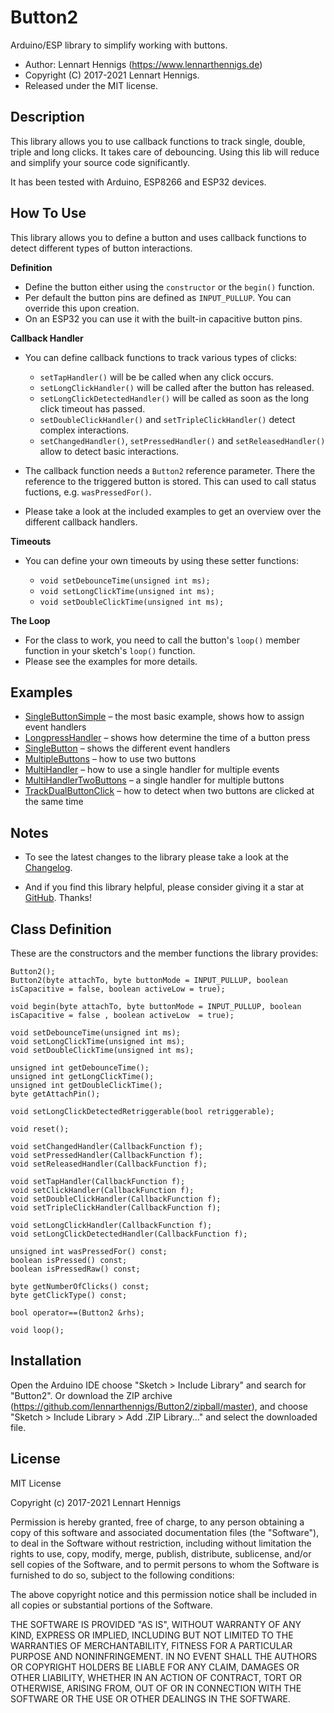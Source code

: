 Button2
======

Arduino/ESP library to simplify working with buttons.

* Author: Lennart Hennigs (https://www.lennarthennigs.de)
* Copyright (C) 2017-2021 Lennart Hennigs.
* Released under the MIT license.

Description
-----------
This library allows you to use callback functions to track single, double, triple and long clicks. It takes care of debouncing. Using this lib will reduce and simplify your source code significantly. 

It has been tested with Arduino, ESP8266 and ESP32 devices.

How To Use
----------

This library allows you to define a button and uses callback functions to detect different types of button interactions.

__Definition__
- Define the button either using the ```constructor``` or the ```begin()``` function.
- Per default the button pins are defined as ```INPUT_PULLUP```. You can override this upon creation.
- On an ESP32 you can use it with the built-in capacitive button pins.


__Callback Handler__
- You can define callback functions to track various types of clicks:
  - ```setTapHandler()``` will be be called when any click occurs.
  - ```setLongClickHandler()``` will be called after the button has released.
  - ```setLongClickDetectedHandler()``` will be called as soon as the long click timeout has passed.
  - ```setDoubleClickHandler()``` and ```setTripleClickHandler()``` detect complex interactions.
  - ```setChangedHandler()```, ```setPressedHandler()``` and ```setReleasedHandler()``` allow to detect basic interactions.

- The callback function needs a ```Button2``` reference parameter. There the reference to the triggered button is stored. This can used to call status fuctions, e.g. ```wasPressedFor()```.

- Please take a look at the included examples to get an overview over the different callback handlers. 

__Timeouts__
- You can define your own timeouts by using these setter functions:

  - ```void setDebounceTime(unsigned int ms);```
  - ```void setLongClickTime(unsigned int ms);```
  - ```void setDoubleClickTime(unsigned int ms);```
    

__The Loop__    
- For the class to work, you need to call the button's `loop()` member function in your sketch's `loop()` function. 
- Please see the examples for more details.

Examples
-----
- [SingleButtonSimple](https://github.com/LennartHennigs/Button2/blob/master/examples/SingleButtonSimple/SingleButtonSimple.ino) – the most basic example, shows how to assign event handlers
- [LongpressHandler](https://github.com/LennartHennigs/Button2/blob/master/examples/LongpressHandler/LongpressHandler.ino) – shows how determine the time of a button press
- [SingleButton](https://github.com/LennartHennigs/Button2/blob/master/examples/SingleButton/SingleButton.ino) – shows the different event handlers
- [MultipleButtons](https://github.com/LennartHennigs/Button2/blob/master/examples/MultipleButtons/MultipleButtons.ino) – how to use two buttons
- [MultiHandler](https://github.com/LennartHennigs/Button2/blob/master/examples/MultiHandler/MultiHandler.ino) – how to use a single handler for multiple events
- [MultiHandlerTwoButtons](https://github.com/LennartHennigs/Button2/blob/master/examples/MultiHandlerTwoButtons/MultiHandlerTwoButtons.ino) – a single handler for multiple buttons
- [TrackDualButtonClick](https://github.com/LennartHennigs/Button2/blob/master/examples/TrackDualButtonClick/TrackDualButtonClick.ino) – how to detect when two buttons are clicked at the same time

Notes
-----

- To see the latest changes to the library please take a look at the [Changelog](https://github.com/LennartHennigs/Button2/blob/master/CHANGELOG.md).
 
- And if you find this library helpful, please consider giving it a star at [GitHub](https://github.com/LennartHennigs/Button2). Thanks!



Class Definition
----------------

These are the constructors and the member functions the library provides:

```
Button2();
Button2(byte attachTo, byte buttonMode = INPUT_PULLUP, boolean isCapacitive = false, boolean activeLow = true);

void begin(byte attachTo, byte buttonMode = INPUT_PULLUP, boolean isCapacitive = false , boolean activeLow  = true);

void setDebounceTime(unsigned int ms);
void setLongClickTime(unsigned int ms);
void setDoubleClickTime(unsigned int ms);

unsigned int getDebounceTime();
unsigned int getLongClickTime();
unsigned int getDoubleClickTime();
byte getAttachPin();

void setLongClickDetectedRetriggerable(bool retriggerable);

void reset();

void setChangedHandler(CallbackFunction f);
void setPressedHandler(CallbackFunction f);
void setReleasedHandler(CallbackFunction f);

void setTapHandler(CallbackFunction f);
void setClickHandler(CallbackFunction f);
void setDoubleClickHandler(CallbackFunction f);
void setTripleClickHandler(CallbackFunction f);

void setLongClickHandler(CallbackFunction f);
void setLongClickDetectedHandler(CallbackFunction f);

unsigned int wasPressedFor() const;
boolean isPressed() const;
boolean isPressedRaw() const;

byte getNumberOfClicks() const;
byte getClickType() const;

bool operator==(Button2 &rhs);

void loop();
```

Installation
------------
Open the Arduino IDE choose "Sketch > Include Library" and search for "Button2". 
Or download the ZIP archive (https://github.com/lennarthennigs/Button2/zipball/master), and choose "Sketch > Include Library > Add .ZIP Library..." and select the downloaded file.


License
-------

MIT License

Copyright (c) 2017-2021 Lennart Hennigs

Permission is hereby granted, free of charge, to any person obtaining a copy
of this software and associated documentation files (the "Software"), to deal
in the Software without restriction, including without limitation the rights
to use, copy, modify, merge, publish, distribute, sublicense, and/or sell
copies of the Software, and to permit persons to whom the Software is
furnished to do so, subject to the following conditions:

The above copyright notice and this permission notice shall be included in all
copies or substantial portions of the Software.

THE SOFTWARE IS PROVIDED "AS IS", WITHOUT WARRANTY OF ANY KIND, EXPRESS OR
IMPLIED, INCLUDING BUT NOT LIMITED TO THE WARRANTIES OF MERCHANTABILITY,
FITNESS FOR A PARTICULAR PURPOSE AND NONINFRINGEMENT. IN NO EVENT SHALL THE
AUTHORS OR COPYRIGHT HOLDERS BE LIABLE FOR ANY CLAIM, DAMAGES OR OTHER
LIABILITY, WHETHER IN AN ACTION OF CONTRACT, TORT OR OTHERWISE, ARISING FROM,
OUT OF OR IN CONNECTION WITH THE SOFTWARE OR THE USE OR OTHER DEALINGS IN THE
SOFTWARE.
